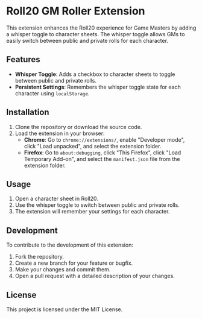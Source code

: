 # Roll20 GM Roller Extension

This extension enhances the Roll20 experience for Game Masters by adding a whisper toggle to character sheets. The whisper toggle allows GMs to easily switch between public and private rolls for each character.

## Features

- **Whisper Toggle**: Adds a checkbox to character sheets to toggle between public and private rolls.
- **Persistent Settings**: Remembers the whisper toggle state for each character using `localStorage`.

## Installation

1. Clone the repository or download the source code.
2. Load the extension in your browser:
   - **Chrome**: Go to `chrome://extensions/`, enable "Developer mode", click "Load unpacked", and select the extension folder.
   - **Firefox**: Go to `about:debugging`, click "This Firefox", click "Load Temporary Add-on", and select the `manifest.json` file from the extension folder.

## Usage

1. Open a character sheet in Roll20.
2. Use the whisper toggle to switch between public and private rolls.
3. The extension will remember your settings for each character.

## Development

To contribute to the development of this extension:

1. Fork the repository.
2. Create a new branch for your feature or bugfix.
3. Make your changes and commit them.
4. Open a pull request with a detailed description of your changes.

## License

This project is licensed under the MIT License.
